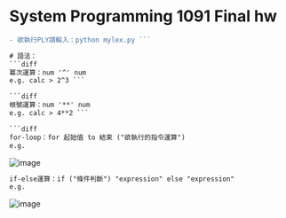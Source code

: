# System Programming 1091 Final hw

```diff
- 欲執行PLY請輸入：python mylex.py ```

# 語法：
```diff
冪次運算：num '^' num 
e.g. calc > 2^3 ```

```diff
根號運算：num '**' num
e.g. calc > 4**2 ```

```diff
for-loop：for 起始值 to 結束 ("欲執行的指令運算")
e.g.
``` 
![image](https://github.com/huikaiwang/SP_2020/blob/main/img/截圖%202020-12-19%20下午5.39.00.png?raw=true)

```diff
if-else運算：if ("條件判斷") "expression" else "expression"
e.g.
``` 
![image](https://github.com/huikaiwang/SP_2020/blob/main/img/截圖%202020-12-19%20下午5.40.33.png?raw=true)
